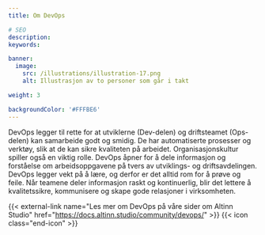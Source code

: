 ```yaml
---
title: Om DevOps

# SEO
description:
keywords:

banner:
  image:
    src: /illustrations/illustration-17.png
    alt: Illustrasjon av to personer som går i takt

weight: 3

backgroundColor: '#FFFBE6'
---
```



DevOps legger til rette for at utviklerne (Dev-delen) og driftsteamet (Ops-delen) kan samarbeide godt og smidig. De har automatiserte prosesser og verktøy, slik at de kan sikre kvaliteten på arbeidet. Organisasjonskultur spiller også en viktig rolle. DevOps åpner for å dele informasjon og forståelse om arbeidsoppgavene på tvers av utviklings- og driftsavdelingen. DevOps legger vekt på å lære, og derfor er det alltid rom for å prøve og feile. Når teamene deler informasjon raskt og kontinuerlig, blir det lettere å kvalitetssikre, kommunisere og skape gode relasjoner i virksomheten.

{{< external-link name="Les mer om DevOps på våre sider om Altinn Studio" href="https://docs.altinn.studio/community/devops/" >}}
{{< icon class="end-icon" >}}
